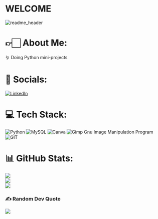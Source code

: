 # WELCOME
![readme_header](https://github.com/LuliBobo/LuliBobo/assets/99192323/51183170-5c9a-4846-9d1f-af84f9238519)

# 👉🏻 About Me:
🪱 Doing Python mini-projects 


# 📱 Socials:
[![LinkedIn](https://img.shields.io/badge/LinkedIn-%230077B5.svg?logo=linkedin&logoColor=white)](https://linkedin.com/in/www.linkedin.com/in/borisdračka) 

# 💻 Tech Stack:
![Python](https://img.shields.io/badge/python-3670A0?style=for-the-badge&logo=python&logoColor=ffdd54) ![MySQL](https://img.shields.io/badge/mysql-%2300f.svg?style=for-the-badge&logo=mysql&logoColor=white) ![Canva](https://img.shields.io/badge/Canva-%2300C4CC.svg?style=for-the-badge&logo=Canva&logoColor=white) ![Gimp Gnu Image Manipulation Program](https://img.shields.io/badge/Gimp-657D8B?style=for-the-badge&logo=gimp&logoColor=FFFFFF) ![GIT](https://img.shields.io/badge/Git-fc6d26?style=for-the-badge&logo=git&logoColor=white)

# 📊 GitHub Stats:
![](https://github-readme-stats.vercel.app/api?username=LuliBobo&theme=omni&hide_border=true&include_all_commits=false&count_private=false)<br/>
![](https://github-readme-streak-stats.herokuapp.com/?user=LuliBobo&theme=omni&hide_border=true)<br/>
![](https://github-readme-stats.vercel.app/api/top-langs/?username=LuliBobo&theme=omni&hide_border=true&include_all_commits=false&count_private=false&layout=compact)

### ✍️ Random Dev Quote
![](https://quotes-github-readme.vercel.app/api?type=horizontal&theme=tokyonight)
